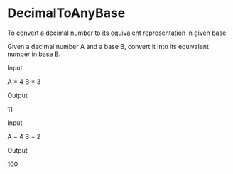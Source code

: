 # DecimalToAnyBase
To convert a decimal number to its equivalent representation in given base 

Given a decimal number A and a base B, convert it into its equivalent number in base B.


Input

A = 4
B = 3

Output

11

Input

A = 4
B = 2

Output

100
